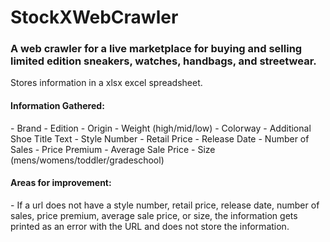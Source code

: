 # StockXWebCrawler
<h3>A web crawler for a live marketplace for buying and selling limited edition sneakers, watches, handbags, and streetwear.</h2>

<p>Stores information in a xlsx excel spreadsheet.</p>
<h4>Information Gathered:</h4>
- Brand
- Edition
- Origin
- Weight (high/mid/low)
- Colorway
- Additional Shoe Title Text
- Style Number
- Retail Price
- Release Date
- Number of Sales
- Price Premium
- Average Sale Price
- Size (mens/womens/toddler/gradeschool)

<h4>Areas for improvement:</h4>
- If a url does not have a style number, retail price, release date, number of sales, price premium, average sale price, or size, the information gets printed as an error with the URL and does not store the information.
